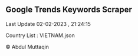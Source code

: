 

## Google Trends Keywords Scraper 
 
Last Update 02-02-2023 , 21:24:15

Country List :
VIETNAM.json



© Abdul Muttaqin 
